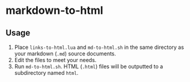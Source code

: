 # markdown-to-html

## Usage

1. Place `links-to-html.lua` and `md-to-html.sh` in the same directory as your markdown (`.md`) source documents.
2. Edit the files to meet your needs.
3. Run `md-to-html.sh`. HTML (`.html`) files will be outputted to a subdirectory named `html`.
